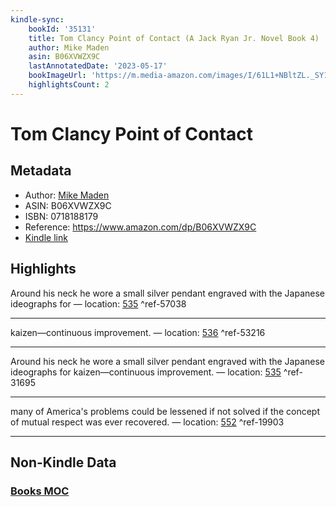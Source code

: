 ```yaml
---
kindle-sync:
    bookId: '35131'
    title: Tom Clancy Point of Contact (A Jack Ryan Jr. Novel Book 4)
    author: Mike Maden
    asin: B06XVWZX9C
    lastAnnotatedDate: '2023-05-17'
    bookImageUrl: 'https://m.media-amazon.com/images/I/61L1+NBltZL._SY160.jpg'
    highlightsCount: 2
---
```


# Tom Clancy Point of Contact

## Metadata

-   Author: [Mike Maden](https://www.amazon.comundefined)
-   ASIN: B06XVWZX9C
-   ISBN: 0718188179
-   Reference: https://www.amazon.com/dp/B06XVWZX9C
-   [Kindle link](kindle://book?action=open&asin=B06XVWZX9C)

## Highlights

Around his neck he wore a small silver pendant engraved with the Japanese ideographs for — location: [535](kindle://book?action=open&asin=B06XVWZX9C&location=535) ^ref-57038

---

kaizen—continuous improvement. — location: [536](kindle://book?action=open&asin=B06XVWZX9C&location=536) ^ref-53216

---

Around his neck he wore a small silver pendant engraved with the Japanese ideographs for kaizen—continuous improvement. — location: [535](kindle://book?action=open&asin=B06XVWZX9C&location=535) ^ref-31695

---

many of America's problems could be lessened if not solved if the concept of mutual respect was ever recovered. — location: [552](kindle://book?action=open&asin=B06XVWZX9C&location=552) ^ref-19903

---

## Non-Kindle Data

### [Books MOC](Books%20MOC.md)
